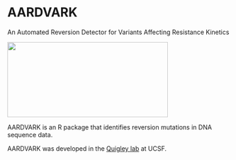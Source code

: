 # AARDVARK

An Automated Reversion Detector for Variants Affecting Resistance Kinetics

<img src="https://quigleylab.ucsf.edu/sites/g/files/tkssra5646/f/wysiwyg/AARDVARK.jpg" style="height: 169px; width:362px;"><br />

AARDVARK is an R package that identifies reversion mutations in DNA sequence data.

AARDVARK was developed in the [Quigley lab](https://quigleylab.ucsf.edu) at UCSF.

